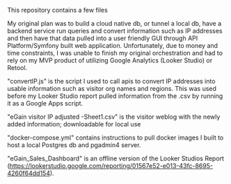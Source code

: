 This repository contains a few files

My original plan was to build a cloud native db, or tunnel a local db, have a backend service run queries and convert information such as IP addresses and then have that data pulled into a user friendly GUI through API Platform/Symfony built web application. 
Unfortunately, due to money and time constraints, I was unable to finish my original orchestration and had to rely on my MVP product of utilizing Google Analytics (Looker Studio) or Retool.

"convertIP.js" is the script I used to call apis to convert IP addresses into usable information such as visitor org names and regions. This was used before my Looker Studio report pulled information from the .csv by running it as a Google Apps script.

"eGain visitor IP adjusted -Sheet1.csv" is the visitor weblog with the newly added information; downloadable for local use

"docker-compose.yml" contains instructions to pull docker images I built to host a local Postgres db and pgadmin4 server.

"eGain_Sales_Dashboard" is an offline version of the Looker Studios Report (https://lookerstudio.google.com/reporting/01567e52-e013-43fc-8695-4260f64dd154).

